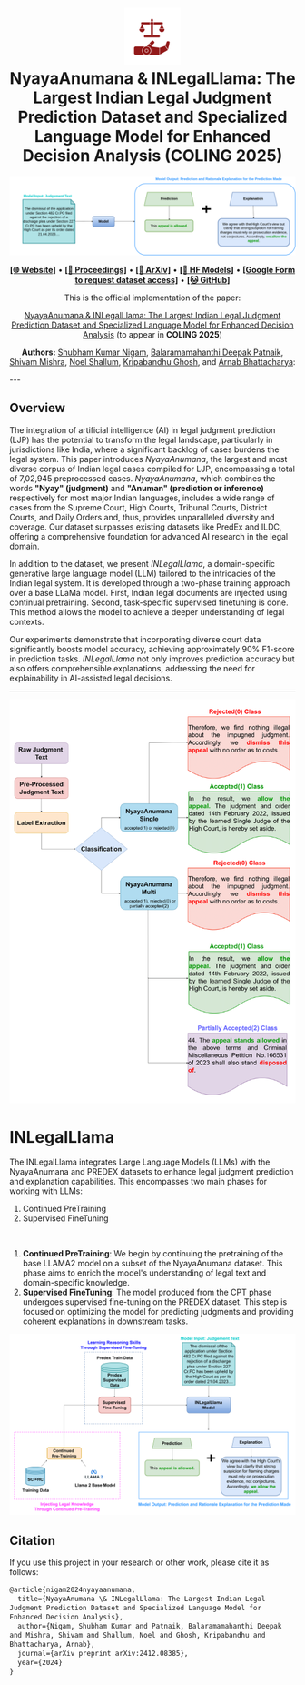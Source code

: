 <h1 align="center">
<img src="images/L-NLP_Logo_Transparent.png" width="100" alt="L-NLP" />
<br>
NyayaAnumana & INLegalLlama: The Largest Indian Legal Judgment Prediction Dataset and Specialized Language Model for Enhanced Decision Analysis (COLING 2025)
</h1>

![task_desc](images/InLegalLlama_task_diagram_mini.png)

<p align="center">
  <a href="https://huggingface.co/L-NLProc"><b>[🌐 Website]</b></a> •
  <a href=""><b>[📜 Proceedings]</b></a> •
  <a href="https://arxiv.org/abs/2412.08385"><b>[📜 ArXiv]</b></a> •
  <a href="https://huggingface.co/collections/L-NLProc/nyayaanumana-and-inlegalllama-models-6755809db3826df8fd96d570"><b>[🤗 HF Models]</b></a> •
  <a href="https://forms.gle/81XMsnZpTQBfPeZt7"><b>[Google Form to request dataset access]</b></a> •
  <a href="https://github.com/ShubhamKumarNigam/NyayaAnumana-and-INLegalLlama/tree/main"><b>[🐱 GitHub]</b></a>
</p>

<p align="center">
  This is the official implementation of the paper:
</p>
<p align="center">
  <a href="https://arxiv.org/abs/2412.08385">NyayaAnumana & INLegalLlama: The Largest Indian Legal Judgment Prediction Dataset and Specialized Language Model for Enhanced Decision Analysis</a> (to appear in <strong>COLING 2025</strong>)
</p>
<p align="center">
 <b>Authors:</b> <a href="https://sites.google.com/view/shubhamkumarnigam">Shubham Kumar Nigam</a>, <a href="https://www.linkedin.com/in/balaramamahanthi-deepak-patnaik-b83043246/">Balaramamahanthi Deepak Patnaik</a>, <a href="https://www.linkedin.com/in/shivamm1602/">Shivam Mishra</a>, <a href="#">Noel Shallum</a>, <a href="https://sites.google.com/view/kripabandhughosh-homepage/home">Kripabandhu Ghosh</a>, and <a href="https://www.cse.iitk.ac.in/users/arnabb/">Arnab Bhattacharya</a>:
</p>
---

## Overview

The integration of artificial intelligence (AI) in legal judgment prediction (LJP) has the potential to transform the legal landscape, particularly in jurisdictions like India, where a significant backlog of cases burdens the legal system. This paper introduces _NyayaAnumana_, the largest and most diverse corpus of Indian legal cases compiled for LJP, encompassing a total of 7,02,945 preprocessed cases. _NyayaAnumana_, which combines the words **"Nyay" (judgment)** and **"Anuman" (prediction or inference)** respectively for most major Indian languages, includes a wide range of cases from the Supreme Court, High Courts, Tribunal Courts, District Courts, and Daily Orders and, thus, provides unparalleled diversity and coverage. Our dataset surpasses existing datasets like PredEx and ILDC, offering a comprehensive foundation for advanced AI research in the legal domain. 

In addition to the dataset, we present _INLegalLlama_, a domain-specific generative large language model (LLM) tailored to the intricacies of the Indian legal system. It is developed through a two-phase training approach over a base LLaMa model. First, Indian legal documents are injected using continual pretraining. Second, task-specific supervised finetuning is done. This method allows the model to achieve a deeper understanding of legal contexts. 

Our experiments demonstrate that incorporating diverse court data significantly boosts model accuracy, achieving approximately 90% F1-score in prediction tasks. _INLegalLlama_ not only improves prediction accuracy but also offers comprehensible explanations, addressing the need for explainability in AI-assisted legal decisions.

---

![NyayaAnumana](images/NyayaAnumana.png)

# INLegalLlama
The INLegalLlama integrates Large Language Models (LLMs) with the NyayaAnumana and PREDEX datasets to enhance legal judgment prediction and explanation capabilities. 
This encompasses two main phases for working with LLMs:
1. Continued PreTraining
2. Supervised FineTuning
<br/>

1. **Continued PreTraining**: We begin by continuing the pretraining of the base LLAMA2 model on a subset of the NyayaAnumana dataset. This phase aims to enrich the model's understanding of legal text and domain-specific knowledge.
2. **Supervised FineTuning**: The model produced from the CPT phase undergoes supervised fine-tuning on the PREDEX dataset. This step is focused on optimizing the model for predicting judgments and providing coherent explanations in downstream tasks.

![InLegalLlama](images/InLegalLlama.png)


## Citation
If you use this project in your research or other work, please cite it as follows:
```
@article{nigam2024nyayaanumana,
  title={NyayaAnumana \& INLegalLlama: The Largest Indian Legal Judgment Prediction Dataset and Specialized Language Model for Enhanced Decision Analysis},
  author={Nigam, Shubham Kumar and Patnaik, Balaramamahanthi Deepak and Mishra, Shivam and Shallum, Noel and Ghosh, Kripabandhu and Bhattacharya, Arnab},
  journal={arXiv preprint arXiv:2412.08385},
  year={2024}
}

